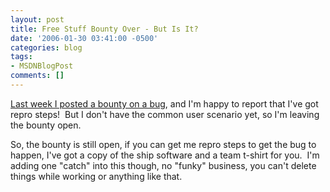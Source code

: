```yaml
---
layout: post
title: Free Stuff Bounty Over - But Is It?
date: '2006-01-30 03:41:00 -0500'
categories: blog
tags:
- MSDNBlogPost
comments: []
---
```


[Last week I posted a bounty on a bug](/petel/archive/2006/01/23/516585.aspx), and I'm happy to report that I've got repro steps!&nbsp; But I don't have the common user scenario yet, so I'm leaving the bounty open.&nbsp; 

So, the bounty is still open, if you can get me repro steps to get the bug to happen, I've got a copy of the ship software and a team t-shirt for you.&nbsp; I'm adding one "catch" into this though, no "funky" business, you can't delete things while working or anything like that.